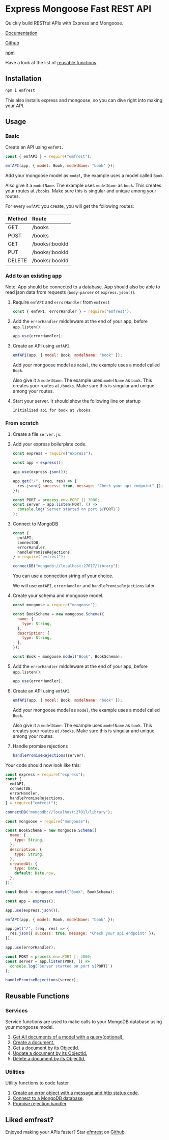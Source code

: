 # Express Mongoose Fast REST API

Quickly build RESTful APIs with Express and Mongoose.

[Documentation](https://deej4y.github.io/emfrest/)

[Github](https://github.com/DEEJ4Y/emfrest)

[npm](https://www.npmjs.com/package/emfrest)

Have a look at the list of [reusable functions](https://deej4y.github.io/emfrest/global.html).

## Installation

```sh
npm i emfrest
```

This also installs express and mongoose, so you can dive right into making your API.

## Usage

### Basic

Create an API using `emfAPI`.

```js
const { emfAPI } = require("emfrest");

emfAPI(app, { model: Book, modelName: "book" });
```

Add your mongoose model as `model`, the example uses a model called `Book`.

Also give it a `modelName`. The example uses `modelName` as `book`. This creates your routes at `/books`. Make sure this is singular and unique among your routes.

For every `emfAPI` you create, you will get the following routes:

| Method | Route          |
| :----- | :------------- |
| GET    | /books         |
| POST   | /books         |
| GET    | /books/:bookId |
| PUT    | /books/:bookId |
| DELETE | /books/:bookId |

### Add to an existing app

Note: App should be connected to a database. App should also be able to read json data from requests (`body-parser` or `express.json()`).

1. Require `emfAPI` and `errorHandler` from `emfrest`

   ```js
   const { emfAPI, errorHandler } = require("emfrest");
   ```

2. Add the `errorHandler` middleware at the end of your app, before `app.listen()`.

   ```js
   app.use(errorHandler);
   ```

3. Create an API using `emfAPI`.

   ```js
   emfAPI(app, { model: Book, modelName: "book" });
   ```

   Add your mongoose model as `model`, the example uses a model called `Book`.

   Also give it a `modelName`. The example uses `modelName` as `book`. This creates your routes at `/books`. Make sure this is singular and unique among your routes.

4. Start your server. It should show the following line on startup

   ```plain
   Initialized api for book at /books
   ```

### From scratch

1. Create a file `server.js`.
2. Add your express boilerplate code.

   ```js
   const express = require("express");

   const app = express();

   app.use(express.json());

   app.get("/", (req, res) => {
     res.json({ success: true, message: "Check your api endpoint" });
   });

   const PORT = process.env.PORT || 3000;
   const server = app.listen(PORT, () =>
     console.log(`Server started on port ${PORT}`)
   );
   ```

3. Connect to MongoDB

   ```js
   const {
     emfAPI,
     connectDB,
     errorHandler,
     handlePromiseRejections,
   } = require("emfrest");

   connectDB("mongodb://localhost:27017/library");
   ```

   You can use a connection string of your choice.

   We will use `emfAPI`, `errorHandler` and `handlePromiseRejections` later.

4. Create your schema and mongoose model.

   ```js
   const mongoose = require("mongoose");

   const BookSchema = new mongoose.Schema({
     name: {
       type: String,
     },
     description: {
       type: String,
     },
   });

   const Book = mongoose.model("Book", BookSchema);
   ```

5. Add the `errorHandler` middleware at the end of your app, before `app.listen()`.

   ```js
   app.use(errorHandler);
   ```

6. Create an API using `emfAPI`.

   ```js
   emfAPI(app, { model: Book, modelName: "book" });
   ```

   Add your mongoose model as `model`, the example uses a model called `Book`.

   Also give it a `modelName`. The example uses `modelName` as `book`. This creates your routes at `/books`. Make sure this is singular and unique among your routes.

7. Handle promise rejections

   ```js
   handlePromiseRejections(server);
   ```

Your code should now look like this:

```js
const express = require("express");
const {
  emfAPI,
  connectDB,
  errorHandler,
  handlePromiseRejections,
} = require("emfrest");

connectDB("mongodb://localhost:27017/library");

const mongoose = require("mongoose");

const BookSchema = new mongoose.Schema({
  name: {
    type: String,
  },
  description: {
    type: String,
  },
  createdAt: {
    type: Date,
    default: Date.now,
  },
});

const Book = mongoose.model("Book", BookSchema);

const app = express();

app.use(express.json());

emfAPI(app, { model: Book, modelName: "book" });

app.get("/", (req, res) => {
  res.json({ success: true, message: "Check your api endpoint" });
});

app.use(errorHandler);

const PORT = process.env.PORT || 3000;
const server = app.listen(PORT, () =>
  console.log(`Server started on port ${PORT}`)
);

handlePromiseRejections(server);
```

## Reusable Functions

### Services

Service functions are used to make calls to your MongoDB database using your mongoose model.

1. [Get All documents of a model with a query(optional).](https://deej4y.github.io/emfrest/global.html#getAllService)
2. [Create a document.](https://deej4y.github.io/emfrest/global.html#createResourceService)
3. [Get a document by its ObjectId.](https://deej4y.github.io/emfrest/global.html#getOneByIdService)
4. [Update a document by its ObjectId.](https://deej4y.github.io/emfrest/global.html#updateOneByIdService)
5. [Delete a document by its ObjectId.](https://deej4y.github.io/emfrest/global.html#deleteByIdService)

### Utilities

Utility functions to code faster

1. [Create an error object with a message and http status code](https://deej4y.github.io/emfrest/ErrorResponse.html#newerrorresponse-message-statuscode).
2. [Connect to a MongoDB database](https://deej4y.github.io/emfrest/global.html#connectDB).
3. [Promise rejection handler](https://deej4y.github.io/emfrest/global.html#handlePromiseRejections).

## Liked emfrest?

Enjoyed making your APIs faster? Star [efmrest](https://github.com/DEEJ4Y/emfrest) on [Github](https://github.com/DEEJ4Y/emfrest).
